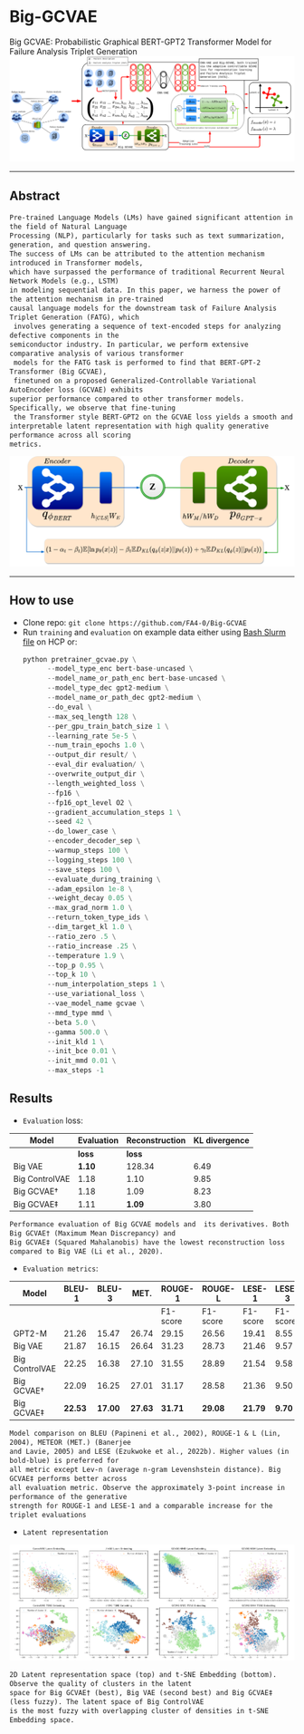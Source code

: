 # Big-GCVAE
Big GCVAE: Probabilistic Graphical BERT-GPT2 Transformer Model for Failure Analysis Triplet Generation
![Complete worflow](https://github.com/FA4-0/Big-GCVAE/blob/main/complete_flow.png)

------------------------------

## Abstract

```
Pre-trained Language Models (LMs) have gained significant attention in the field of Natural Language
Processing (NLP), particularly for tasks such as text summarization, generation, and question answering.
The success of LMs can be attributed to the attention mechanism introduced in Transformer models,
which have surpassed the performance of traditional Recurrent Neural Network Models (e.g., LSTM)
in modeling sequential data. In this paper, we harness the power of the attention mechanism in pre-trained
causal language models for the downstream task of Failure Analysis Triplet Generation (FATG), which
 involves generating a sequence of text-encoded steps for analyzing  defective components in the
semiconductor industry. In particular, we perform extensive comparative analysis of various transformer
 models for the FATG task is performed to find that BERT-GPT-2 Transformer (Big GCVAE),
 finetuned on a proposed Generalized-Controllable Variational AutoEncoder loss (GCVAE) exhibits
superior performance compared to other transformer models. Specifically, we observe that fine-tuning
 the Transformer style BERT-GPT2 on the GCVAE loss yields a smooth and
interpretable latent representation with high quality generative performance across all scoring
metrics.
```
![Big GCVAE](https://github.com/FA4-0/Big-GCVAE/blob/main/biggcvae.png)


------------------------------

## How to use

- Clone repo: ```git clone https://github.com/FA4-0/Big-GCVAE ```
- Run ```training``` and ```evaluation``` on example data either using [Bash Slurm file](https://github.com/FA4-0/Big-GCVAE/blob/main/slurm/pretrainer_gcvae.job) on HCP or:
  ```python
  python pretrainer_gcvae.py \
        --model_type_enc bert-base-uncased \
        --model_name_or_path_enc bert-base-uncased \
        --model_type_dec gpt2-medium \
        --model_name_or_path_dec gpt2-medium \
        --do_eval \
        --max_seq_length 128 \
        --per_gpu_train_batch_size 1 \
        --learning_rate 5e-5 \
        --num_train_epochs 1.0 \
        --output_dir result/ \
        --eval_dir evaluation/ \
        --overwrite_output_dir \
	    --length_weighted_loss \
        --fp16 \
        --fp16_opt_level O2 \
        --gradient_accumulation_steps 1 \
        --seed 42 \
        --do_lower_case \
        --encoder_decoder_sep \
        --warmup_steps 100 \
        --logging_steps 100 \
        --save_steps 100 \
        --evaluate_during_training \
        --adam_epsilon 1e-8 \
        --weight_decay 0.05 \
        --max_grad_norm 1.0 \
        --return_token_type_ids \
        --dim_target_kl 1.0 \
        --ratio_zero .5 \
        --ratio_increase .25 \
       	--temperature 1.9 \
       	--top_p 0.95 \
       	--top_k 10 \
       	--num_interpolation_steps 1 \
       	--use_variational_loss \
       	--vae_model_name gcvae \
       	--mmd_type mmd \
        --beta 5.0 \
        --gamma 500.0 \
        --init_kld 1 \
        --init_bce 0.01 \
        --init_mmd 0.01 \
        --max_steps -1
  ```

## Results
- ```Evaluation``` loss:

| Model           | Evaluation | Reconstruction | KL divergence  |
|-----------------|------------|----------------|----------------|
|                 |  **loss**      |  **loss**          |                |
| Big VAE          | **1.10**  | 128.34  | 6.49 |
|    Big ControlVAE      | 1.18  | 1.10  | 9.85 |
| Big GCVAE†  | 1.18  | 1.09  | 8.23 |
|Big GCVAE‡ | 1.11  | **1.09**  | 3.80 |

	Performance evaluation of Big GCVAE models and 	its derivatives. Both Big GCVAE† (Maximum Mean Discrepancy) and 
 	Big GCVAE‡ (Squared Mahalanobis) have the lowest reconstruction loss compared to Big VAE (Li et al., 2020).

- ```Evaluation metrics```:
  
| Model           | BLEU-1 | BLEU-3 | MET.  | ROUGE-1  | ROUGE-L  | LESE-1   | LESE-3   |
|-----------------|--------|--------|-------|----------|----------|----------|----------|
|                 |        |        |       | F1-score | F1-score | F1-score | F1-score |
| GPT2-M          | 21.26  | 15.47  | 26.74 | 29.15    | 26.56    | 19.41    | 8.55     |
| Big VAE         | 21.87  | 16.15  | 26.64 | 31.23    | 28.73    | 21.46    | 9.57     |
| Big ControlVAE  | 22.25  | 16.38  | 27.10 | 31.55    | 28.89    | 21.54    | 9.58     |
| Big GCVAE† | 22.09  | 16.25  | 27.01 | 31.17    | 28.58    | 21.36    | 9.50     |
| Big GCVAE‡ | **22.53**  | **17.00**  | **27.63** | **31.71**    | **29.08**    | **21.79**    | **9.70**    |
	
 	Model comparison on BLEU (Papineni et al., 2002), ROUGE-1 & L (Lin, 2004), METEOR (MET.) (Banerjee
	and Lavie, 2005) and LESE (Ezukwoke et al., 2022b). Higher values (in bold-blue) is preferred for 
 	all metric except Lev-n	(average n-gram Levenshstein distance). Big GCVAE‡ performs better across
  	all evaluation metric. Observe the approximately 3-point increase in performance of the generative
   	strength for ROUGE-1 and LESE-1 and a comparable increase for the triplet evaluations
 	
- ```Latent representation```
  
![Latent representation](https://github.com/FA4-0/Big-GCVAE/blob/main/latent_s.png)
  
	2D Latent representation space (top) and t-SNE Embedding (bottom). Observe the quality of clusters in the latent
	space for Big GCVAE† (best), Big VAE (second best) and Big GCVAE‡ (less fuzzy). The latent space of Big ControlVAE
	is the most fuzzy with overlapping cluster of densities in t-SNE Embedding space.
